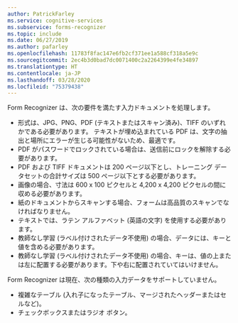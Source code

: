 ```yaml
---
author: PatrickFarley
ms.service: cognitive-services
ms.subservice: forms-recognizer
ms.topic: include
ms.date: 06/27/2019
ms.author: pafarley
ms.openlocfilehash: 11783f8fac147e6fb2cf371ee1a588cf318a5e9c
ms.sourcegitcommit: 2ec4b3d0bad7dc0071400c2a2264399e4fe34897
ms.translationtype: HT
ms.contentlocale: ja-JP
ms.lasthandoff: 03/28/2020
ms.locfileid: "75379438"
---
```

Form Recognizer は、次の要件を満たす入力ドキュメントを処理します。

* 形式は、JPG、PNG、PDF (テキストまたはスキャン済み)、TIFF のいずれかである必要があります。 テキストが埋め込まれている PDF は、文字の抽出と場所にエラーが生じる可能性がないため、最適です。
* PDF がパスワードでロックされている場合は、送信前にロックを解除する必要があります。
* PDF および TIFF ドキュメントは 200 ページ以下とし、トレーニング データセットの合計サイズは 500 ページ以下とする必要があります。
* 画像の場合、寸法は 600 x 100 ピクセルと 4,200 x 4,200 ピクセルの間に収める必要があります。
* 紙のドキュメントからスキャンする場合、フォームは高品質のスキャンでなければなりません。
* テキストでは、ラテン アルファベット (英語の文字) を使用する必要があります。
* 教師なし学習 (ラベル付けされたデータ不使用) の場合、データには、キーと値を含める必要があります。
* 教師なし学習 (ラベル付けされたデータ不使用) の場合、キーは、値の上または左に配置する必要があります。下や右に配置されていてはいけません。

Form Recognizer は現在、次の種類の入力データをサポートしていません。

* 複雑なテーブル (入れ子になったテーブル、マージされたヘッダーまたはセルなど)。
* チェックボックスまたはラジオ ボタン。
